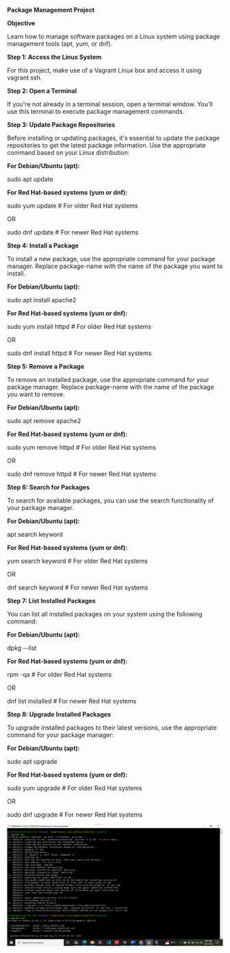 **Package Management Project**

**Objective**

Learn how to manage software packages on a Linux system using package management tools (apt, yum, or dnf).

**Step 1: Access the Linux System**

For this project, make use of a Vagrant Linux box and access it using vagrant ssh.

**Step 2: Open a Terminal**

If you're not already in a terminal session, open a terminal window. You'll use this terminal to execute package management commands.

**Step 3: Update Package Repositories**

Before installing or updating packages, it's essential to update the package repositories to get the latest package information. Use the appropriate command based on your Linux distribution:

**For Debian/Ubuntu (apt):**

sudo apt update

**For Red Hat-based systems (yum or dnf):**

sudo yum update # For older Red Hat systems

OR

sudo dnf update # For newer Red Hat systems

**Step 4: Install a Package**

To install a new package, use the appropriate command for your package manager. Replace package-name with the name of the package you want to install.

**For Debian/Ubuntu (apt):**

sudo apt install apache2

**For Red Hat-based systems (yum or dnf):**

sudo yum install httpd # For older Red Hat systems

OR

sudo dnf install httpd # For newer Red Hat systems

**Step 5: Remove a Package**

To remove an installed package, use the appropriate command for your package manager. Replace package-name with the name of the package you want to remove.

**For Debian/Ubuntu (apt):**

sudo apt remove apache2

**For Red Hat-based systems (yum or dnf):**

sudo yum remove httpd # For older Red Hat systems

OR

sudo dnf remove httpd # For newer Red Hat systems

**Step 6: Search for Packages**

To search for available packages, you can use the search functionality of your package manager.

**For Debian/Ubuntu (apt):**

apt search keyword

**For Red Hat-based systems (yum or dnf):**

yum search keyword # For older Red Hat systems

OR

dnf search keyword # For newer Red Hat systems

**Step 7: List Installed Packages**

You can list all installed packages on your system using the following command:

**For Debian/Ubuntu (apt):**

dpkg --list

**For Red Hat-based systems (yum or dnf):**

rpm -qa # For older Red Hat systems

OR

dnf list installed # For newer Red Hat systems

**Step 8: Upgrade Installed Packages**

To upgrade installed packages to their latest versions, use the appropriate command for your package manager:

**For Debian/Ubuntu (apt):**

sudo apt upgrade

**For Red Hat-based systems (yum or dnf):**

sudo yum upgrade # For older Red Hat systems

OR

sudo dnf upgrade # For newer Red Hat systems

![package management](https://github.com/jayymeg/Linux_Admin_Essentials/blob/master/package%20management/package%20management%201.png)
